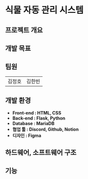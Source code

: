 # 식물 자동 관리 시스템

<h2>프로젝트 개요</h2>

<h2>개발 목표</h2>

<h2>팀원</h2>

<table>
  <tr>
    <td>김정호</td>
    <td>김한빈</td>
  </tr>

</table>


<h2>개발 환경</h2>
<b>
<ul>
 <li>Front-end : HTML, CSS</li>
  <li>Back-end : Flask, Python</li>
  <li>Database : MariaDB </li>
  <li>협업 툴 : Discord, Github, Notion</li>
  <li>디자인 : Figma </li>
</ul>
</b>

<h2>하드웨어, 소프트웨어 구조</h2>

<h2>기능</h2>


